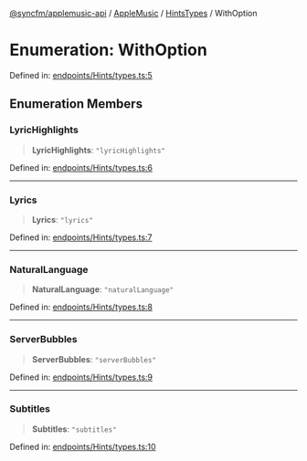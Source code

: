 [@syncfm/applemusic-api](../../../../../../globals.md) / [AppleMusic](../../../index.md) / [HintsTypes](../index.md) / WithOption

# Enumeration: WithOption

Defined in: [endpoints/Hints/types.ts:5](https://github.com/sync-fm/applemusic-api/blob/9471caba6a6b5bc92263ffc6e5d9c04672ec1f7f/src/endpoints/Hints/types.ts#L5)

## Enumeration Members

### LyricHighlights

> **LyricHighlights**: `"lyricHighlights"`

Defined in: [endpoints/Hints/types.ts:6](https://github.com/sync-fm/applemusic-api/blob/9471caba6a6b5bc92263ffc6e5d9c04672ec1f7f/src/endpoints/Hints/types.ts#L6)

***

### Lyrics

> **Lyrics**: `"lyrics"`

Defined in: [endpoints/Hints/types.ts:7](https://github.com/sync-fm/applemusic-api/blob/9471caba6a6b5bc92263ffc6e5d9c04672ec1f7f/src/endpoints/Hints/types.ts#L7)

***

### NaturalLanguage

> **NaturalLanguage**: `"naturalLanguage"`

Defined in: [endpoints/Hints/types.ts:8](https://github.com/sync-fm/applemusic-api/blob/9471caba6a6b5bc92263ffc6e5d9c04672ec1f7f/src/endpoints/Hints/types.ts#L8)

***

### ServerBubbles

> **ServerBubbles**: `"serverBubbles"`

Defined in: [endpoints/Hints/types.ts:9](https://github.com/sync-fm/applemusic-api/blob/9471caba6a6b5bc92263ffc6e5d9c04672ec1f7f/src/endpoints/Hints/types.ts#L9)

***

### Subtitles

> **Subtitles**: `"subtitles"`

Defined in: [endpoints/Hints/types.ts:10](https://github.com/sync-fm/applemusic-api/blob/9471caba6a6b5bc92263ffc6e5d9c04672ec1f7f/src/endpoints/Hints/types.ts#L10)
